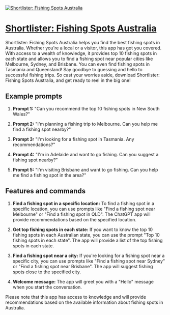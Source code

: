 [![Shortlister: Fishing Spots Australia](https://files.oaiusercontent.com/file-vOJGND9p7GjQwwDmfHR9sFrk?se=2123-10-18T05%3A48%3A08Z&sp=r&sv=2021-08-06&sr=b&rscc=max-age%3D31536000%2C%20immutable&rscd=attachment%3B%20filename%3DShortlister2.png&sig=DyMbJG60GEKH2A5ToCne7HrSalIOKdQWnYMQ%2B7ahmDQ%3D)](https://chat.openai.com/g/g-T7B6GLtvD-shortlister-fishing-spots-australia)

# [Shortlister: Fishing Spots Australia](https://chat.openai.com/g/g-T7B6GLtvD-shortlister-fishing-spots-australia)

Shortlister: Fishing Spots Australia helps you find the best fishing spots in Australia. Whether you're a local or a visitor, this app has got you covered. With access to a wealth of knowledge, it provides top 10 fishing spots in each state and allows you to find a fishing spot near popular cities like Melbourne, Sydney, and Brisbane. You can even find fishing spots in Tasmania and Queensland! Say goodbye to guessing and hello to successful fishing trips. So cast your worries aside, download Shortlister: Fishing Spots Australia, and get ready to reel in the big one!

## Example prompts

1. **Prompt 1:** "Can you recommend the top 10 fishing spots in New South Wales?"

2. **Prompt 2:** "I'm planning a fishing trip to Melbourne. Can you help me find a fishing spot nearby?"

3. **Prompt 3:** "I'm looking for a fishing spot in Tasmania. Any recommendations?"

4. **Prompt 4:** "I'm in Adelaide and want to go fishing. Can you suggest a fishing spot nearby?"

5. **Prompt 5:** "I'm visiting Brisbane and want to go fishing. Can you help me find a fishing spot in the area?"

## Features and commands

1. **Find a fishing spot in a specific location:** To find a fishing spot in a specific location, you can use prompts like "Find a fishing spot near Melbourne" or "Find a fishing spot in QLD". The ChatGPT app will provide recommendations based on the specified location.

2. **Get top fishing spots in each state:** If you want to know the top 10 fishing spots in each Australian state, you can use the prompt "Top 10 fishing spots in each state". The app will provide a list of the top fishing spots in each state.

3. **Find a fishing spot near a city:** If you're looking for a fishing spot near a specific city, you can use prompts like "Find a fishing spot near Sydney" or "Find a fishing spot near Brisbane". The app will suggest fishing spots close to the specified city.

4. **Welcome message:** The app will greet you with a "Hello" message when you start the conversation.

Please note that this app has access to knowledge and will provide recommendations based on the available information about fishing spots in Australia.